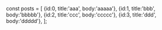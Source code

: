 const posts = [
  {id:0, title:'aaa', body:'aaaaa'},
  {id:1, title:'bbb', body:'bbbbb'},
  {id:2, title:'ccc', body:'ccccc'},
  {id:3, title:'ddd', body:'ddddd'},
];

